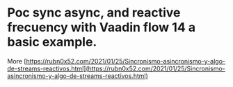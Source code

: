# Poc sync async, and reactive frecuency with Vaadin flow 14 a basic example.

More [https://rubn0x52.com/2021/01/25/Sincronismo-asincronismo-y-algo-de-streams-reactivos.html](https://rubn0x52.com/2021/01/25/Sincronismo-asincronismo-y-algo-de-streams-reactivos.html)


